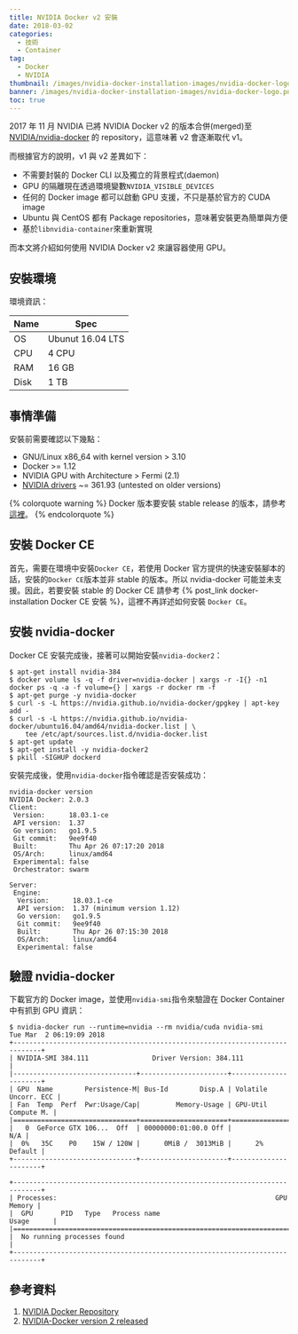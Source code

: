 ```yaml
---
title: NVIDIA Docker v2 安裝
date: 2018-03-02
categories:
  - 技術
  - Container
tag:
  - Docker
  - NVIDIA
thumbnail: /images/nvidia-docker-installation-images/nvidia-docker-logo.png
banner: /images/nvidia-docker-installation-images/nvidia-docker-logo.png
toc: true
---
```

2017 年 11 月 NVIDIA 已將 NVIDIA Docker v2 的版本合併(merged)至 [NVIDIA/nvidia-docker](https://github.com/NVIDIA/nvidia-docker) 的 repository，這意味著 v2 會逐漸取代 v1。

而根據官方的說明，v1 與 v2 差異如下：
 * 不需要封裝的 Docker CLI 以及獨立的背景程式(daemon)
 * GPU 的隔離現在透過環境變數`NVIDIA_VISIBLE_DEVICES`
 * 任何的 Docker image 都可以啟動 GPU 支援，不只是基於官方的 CUDA image
 * Ubuntu 與 CentOS 都有 Package repositories，意味著安裝更為簡單與方便
 * 基於`libnvidia-container`來重新實現

而本文將介紹如何使用 NVIDIA Docker v2 來讓容器使用 GPU。

<!--more-->

## 安裝環境
環境資訊：

| Name                  | Spec             |
| --------------------- | ---------------- |
| OS                    | Ubunut 16.04 LTS |
| CPU                   | 4 CPU            |
| RAM                   | 16 GB            |
| Disk                  | 1 TB             |

## 事情準備
安裝前需要確認以下幾點：
  * GNU/Linux x86_64 with kernel version > 3.10
  * Docker >= 1.12
  * NVIDIA GPU with Architecture > Fermi (2.1)
  * [NVIDIA drivers](http://www.nvidia.com/object/unix.html) ~= 361.93 (untested on older versions)

{% colorquote warning %}
Docker 版本要安裝 stable release 的版本，請參考 [這裡](https://docs.docker.com/release-notes/docker-ce/)。
{% endcolorquote %}

## 安裝 Docker CE
首先，需要在環境中安裝`Docker CE`，若使用 Docker 官方提供的快速安裝腳本的話，安裝的`Docker CE`版本並非 stable 的版本。所以 nvidia-docker 可能並未支援。因此，若要安裝 stable 的 Docker CE 請參考 {% post_link docker-installation Docker CE 安裝 %}，這裡不再詳述如何安裝 `Docker CE`。


## 安裝 nvidia-docker
Docker CE 安裝完成後，接著可以開始安裝`nvidia-docker2`：
```shell
$ apt-get install nvidia-384
$ docker volume ls -q -f driver=nvidia-docker | xargs -r -I{} -n1 docker ps -q -a -f volume={} | xargs -r docker rm -f
$ apt-get purge -y nvidia-docker
$ curl -s -L https://nvidia.github.io/nvidia-docker/gpgkey | apt-key add -
$ curl -s -L https://nvidia.github.io/nvidia-docker/ubuntu16.04/amd64/nvidia-docker.list | \
    tee /etc/apt/sources.list.d/nvidia-docker.list
$ apt-get update
$ apt-get install -y nvidia-docker2
$ pkill -SIGHUP dockerd
```

安裝完成後，使用`nvidia-docker`指令確認是否安裝成功：
```shell
nvidia-docker version
NVIDIA Docker: 2.0.3
Client:
 Version:      18.03.1-ce
 API version:  1.37
 Go version:   go1.9.5
 Git commit:   9ee9f40
 Built:        Thu Apr 26 07:17:20 2018
 OS/Arch:      linux/amd64
 Experimental: false
 Orchestrator: swarm

Server:
 Engine:
  Version:      18.03.1-ce
  API version:  1.37 (minimum version 1.12)
  Go version:   go1.9.5
  Git commit:   9ee9f40
  Built:        Thu Apr 26 07:15:30 2018
  OS/Arch:      linux/amd64
  Experimental: false
```

## 驗證 nvidia-docker
下載官方的 Docker image，並使用`nvidia-smi`指令來驗證在 Docker Container 中有抓到 GPU 資訊：
```shell
$ nvidia-docker run --runtime=nvidia --rm nvidia/cuda nvidia-smi
Tue Mar  2 06:19:09 2018
+-----------------------------------------------------------------------------+
| NVIDIA-SMI 384.111                Driver Version: 384.111                   |
|-------------------------------+----------------------+----------------------+
| GPU  Name        Persistence-M| Bus-Id        Disp.A | Volatile Uncorr. ECC |
| Fan  Temp  Perf  Pwr:Usage/Cap|         Memory-Usage | GPU-Util  Compute M. |
|===============================+======================+======================|
|   0  GeForce GTX 106...  Off  | 00000000:01:00.0 Off |                  N/A |
|  0%   35C    P0    15W / 120W |      0MiB /  3013MiB |      2%      Default |
+-------------------------------+----------------------+----------------------+

+-----------------------------------------------------------------------------+
| Processes:                                                       GPU Memory |
|  GPU       PID   Type   Process name                             Usage      |
|=============================================================================|
|  No running processes found                                                 |
+-----------------------------------------------------------------------------+
```

## 參考資料
  1. [NVIDIA Docker Repository](https://github.com/NVIDIA/nvidia-docker#quickstart)
  2. [NVIDIA-Docker version 2 released](https://aetros.com/blog/Machine%20Learning/14-11-2017-nvidia-docker2-released)
